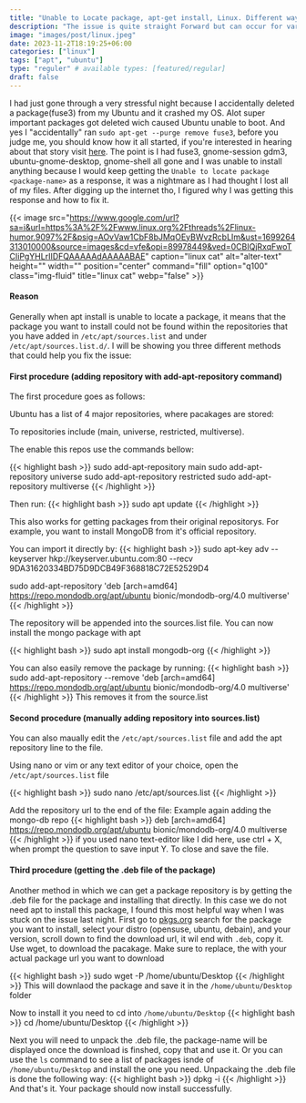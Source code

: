 ```yaml
---
title: "Unable to Locate package, apt-get install, Linux. Different ways to actually fix"
description: "The issue is quite straight Forward but can occur for variety of reasons, but generally it just means the package you are trying to install is not found in any of the repositorys"
image: "images/post/linux.jpeg"
date: 2023-11-2T18:19:25+06:00
categories: ["linux"]
tags: ["apt", "ubuntu"]
type: "reguler" # available types: [featured/regular]
draft: false
---
```



I had just gone through a very stressful night because I accidentally deleted a package(fuse3) from my Ubuntu and it crashed my OS. Alot super important packages got deleted wich caused Ubuntu unable to boot. And yes I "accidentally" ran `sudo apt-get --purge remove fuse3`, before you judge me, you should know how it all started, if you're interested in hearing about that story visit [here](https://www.charlesdpj.com/accidentally-deleted-fuse3-crashed-my-ubuntu). The point is I had fuse3, gnome-session gdm3, ubuntu-gnome-desktop, gnome-shell all gone and I was unable to install anything because I would keep getting the `Unable to locate package <package-name>` as a response, it was a nightmare as I had thought I lost all of my files.
After digging up the internet tho, I figured why I was getting this response and how to fix it. 

{{< image src="https://www.google.com/url?sa=i&url=https%3A%2F%2Fwww.linux.org%2Fthreads%2Flinux-humor.9097%2F&psig=AOvVaw1CbF8bJMqOEyBWvzRcbLIm&ust=1699264313010000&source=images&cd=vfe&opi=89978449&ved=0CBIQjRxqFwoTCIiPgYHLrIIDFQAAAAAdAAAAABAE" caption="linux cat" alt="alter-text" height="" width="" position="center" command="fill" option="q100" class="img-fluid" title="linux cat" webp="false" >}}


#### Reason
Generally when apt install is unable to locate a package, it means that the package you want to install could not be found within the repositories that you have added in `/etc/apt/sources.list` and under `/etc/apt/sources.list.d/`.
I will be showing you three different methods that could help you fix the issue:


#### First procedure (adding repository with add-apt-repository command)
The first procedure goes as follows:

Ubuntu has a list of 4 major repositories, where pacakages are stored:

To repositories include (main, universe, restricted, multiverse).

The enable this repos use the commands bellow:

{{< highlight bash >}}
sudo add-apt-repository main
sudo add-apt-repository universe
sudo add-apt-repository restricted
sudo add-apt-repository multiverse
{{< /highlight >}}

Then run:
{{< highlight bash >}}
sudo apt update
{{< /highlight >}}

This also works for getting packages from their original repositorys.
For example, you want to install MongoDB from it's official repository.

You can import it directly by:
{{< highlight bash >}}
sudo apt-key adv --keyserver hkp://keyserver.ubuntu.com:80 --recv 9DA31620334BD75D9DCB49F368818C72E52529D4

sudo add-apt-repository 'deb [arch=amd64] https://repo.mondodb.org/apt/ubuntu bionic/mondodb-org/4.0 multiverse'
{{< /highlight >}}

The repository will be appended into the sources.list file.
You can now install the mongo package with apt

{{< highlight bash >}}
sudo apt install mongodb-org
{{< /highlight >}}

You can also easily remove the package by running:
{{< highlight bash >}}
sudo add-apt-repository  --remove 'deb [arch=amd64] https://repo.mondodb.org/apt/ubuntu bionic/mondodb-org/4.0 multiverse'
{{< /highlight >}}
This removes it from the source.list

#### Second procedure (manually adding repository into sources.list)
You can also maually edit the `/etc/apt/sources.list` file and add the apt repository line to the file.

Using nano or vim or any text editor of your choice, open the `/etc/apt/sources.list` file

{{< highlight bash >}}
sudo nano /etc/apt/sources.list
{{< /highlight >}}

Add the repository url to the end of the file:
Example again adding the mongo-db repo
{{< highlight bash >}}
deb [arch=amd64] https://repo.mondodb.org/apt/ubuntu bionic/mondodb-org/4.0 multiverse
{{< /highlight >}}
if you used nano text-editor like I did here, use ctrl + X, when prompt the question to save input Y. To close and save the file.


#### Third procedure (getting the .deb file of the package)
Another method in which we can get a package repository is by getting the .deb file for the package and installing that directly. In this case we do not need apt to install this package, I found this most helpful way when I was stuck on the issue last night. 
First go to [pkgs.org](https://pkgs.org/search/) search for the package you want to install, select your distro (opensuse, ubuntu, debain), and your version, scroll down to find the download url, it wil end with `.deb`, copy it.
Use wget, to download the pacakage. Make sure to replace, the <package url> with your actual package url you want to download

{{< highlight bash >}}
sudo wget -P /home/ubuntu/Desktop <package-url>
{{< /highlight >}}
This will downlaod the package and save it in the `/home/ubuntu/Desktop` folder

Now to install it you need to cd into `/home/ubuntu/Desktop`
{{< highlight bash >}}
cd /home/ubuntu/Desktop 
{{< /highlight >}}

Next you will need to unpack the .deb file, the package-name will be displayed once the download is finshed, copy that and use it. Or you can use the `ls` command to see a list of packages isnde of `/home/ubuntu/Desktop` and install the one you need.
Unpackaing the .deb file is done the following way:
{{< highlight bash >}}
dpkg -i <package-name>
{{< /highlight >}}
And that's it. Your package should now install successfully.


